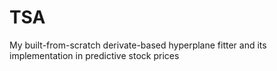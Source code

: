 # TSA
My built-from-scratch derivate-based hyperplane fitter and its implementation in predictive stock prices
